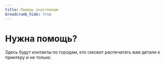 ```yaml
---
title: Помощь участникам
breadcrumb_hide: true
---
```


# Нужна помощь?

Здесь будут контакты по городам, кто сможет распечатать вам детали к принтеру и не только.